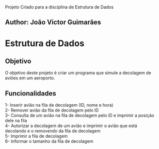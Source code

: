 Projeto Criado para a disciplina de Estrutura de Dados
## Author: João Victor Guimarães

# Estrutura de Dados

## Objetivo
O objetivo deste projeto é criar um programa que simule a decolagem de aviões em um aeroporto.

## Funcionalidades
1- Inserir avião na fila de decolagem (ID, nome e hora) </br> 
2- Remover avião da fila de decolagem pelo ID </br> 
3- Consulta de um avião na fila de decolagem pelo ID e imprimir a posição dele na fila</br> 
4- Autorizar a decolagem de um avião e imprimir o avião que está decolando e o removendo da fila de decolagem</br> 
5- Imprimir a fila de decolagem</br> 
6- Informar o tamanho da fila de decolagem

